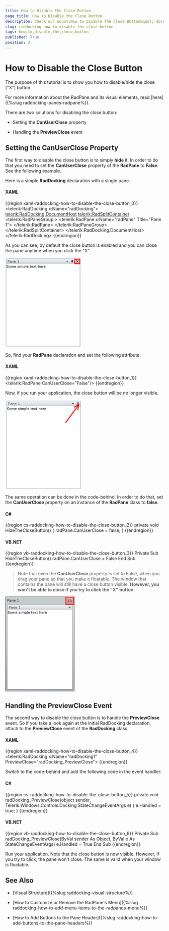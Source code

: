 ```yaml
---
title: How to Disable the Close Button
page_title: How to Disable the Close Button
description: Check our &quot;How to Disable the Close Button&quot; documentation article for the RadDocking {{ site.framework_name }} control.
slug: raddocking-how-to-disable-the-close-button
tags: how,to,disable,the,close,button
published: True
position: 2
---
```


# How to Disable the Close Button

The purpose of this tutorial is to show you how to disable/hide the close ("X") button. 

For more information about the RadPane and its visual elements, read [here]({%slug raddocking-panes-radpane%}).

There are two solutions for disabling the close button:

* Setting the __CanUserClose__ property

* Handling the __PreviewClose__ event

## Setting the CanUserClose Property

The first way to disable the close button is to simply __hide__ it. In order to do that you need to set the __CanUserClose__ property of the __RadPane__ to __False__. See the following example.

Here is a simple __RadDocking__ declaration with a single pane.

#### __XAML__

{{region xaml-raddocking-how-to-disable-the-close-button_0}}
	<telerik:RadDocking x:Name="radDocking">
	    <telerik:RadDocking.DocumentHost>
	        <telerik:RadSplitContainer>
	            <telerik:RadPaneGroup >
	                <telerik:RadPane x:Name="radPane" Title="Pane 1">
	                    <TextBlock Text="Some simple text here"></TextBlock>
	                </telerik:RadPane>
	            </telerik:RadPaneGroup>
	        </telerik:RadSplitContainer>
	    </telerik:RadDocking.DocumentHost>
	</telerik:RadDocking>
{{endregion}}

As you can see, by default the close button is enabled and you can close the pane anytime when you click the "X".

![](images/RadDocking_HowTo_DisableCloseButton_010.png)

So, find your __RadPane__ declaration and set the following attribute:

#### __XAML__

{{region xaml-raddocking-how-to-disable-the-close-button_1}}
	<telerik:RadPane CanUserClose="False"/>
{{endregion}}

Now, if you run your application, the close button will be no longer visible.

![](images/RadDocking_HowTo_DisableCloseButton_020.png)

The same operation can be done in the code-behind. In order to do that, set the __CanUserClose__ property on an instance of the __RadPane__ class to __false__.

#### __C#__

{{region cs-raddocking-how-to-disable-the-close-button_2}}
	private void HideTheCloseButton()
	{
	    radPane.CanUserClose = false;
	}
{{endregion}}

#### __VB.NET__

{{region vb-raddocking-how-to-disable-the-close-button_3}}
	Private Sub HideTheCloseButton()
		radPane.CanUserClose = False
	End Sub
{{endregion}}

>Note that even the __CanUserClose__ property is set to False, when you drag your pane so that you make it floatable. The window that contains the pane will still have a close button visible. __However, you won't be able to close if you try to click the "X" button.__

![](images/RadDocking_HowTo_DisableCloseButton_030.png)

## Handling the PreviewClose Event

The second way to disable the close button is to handle the __PreviewClose__ event. So if you take a look again at the initial RadDocking declaration, attach to the __PreviewClose__ event of the __RadDocking__ class.

#### __XAML__

{{region xaml-raddocking-how-to-disable-the-close-button_4}}
	<telerik:RadDocking x:Name="radDocking1" PreviewClose="radDocking_PreviewClose">
{{endregion}}

Switch to the code-behind and add the following code in the event handler:

#### __C#__

{{region cs-raddocking-how-to-disable-the-close-button_5}}
	private void radDocking_PreviewClose(object sender, Telerik.Windows.Controls.Docking.StateChangeEventArgs e)
	{
	    e.Handled = true;
	}
{{endregion}}

#### __VB.NET__

{{region vb-raddocking-how-to-disable-the-close-button_6}}
	Private Sub radDocking_PreviewClose(ByVal sender As Object, ByVal e As StateChangeEventArgs)
		e.Handled = True
	End Sub
{{endregion}}

Run your application. Note that the close button is now visible. However, if you try to click, the pane won't close. The same is valid when your window is floatable.

## See Also

 * [Visual Structure]({%slug raddocking-visual-structure%})

 * [How to Customize or Remove the RadPane's Menu]({%slug raddocking-how-to-add-menu-items-to-the-radpanes-menu%})

 * [How to Add Buttons to the Pane Header]({%slug raddocking-how-to-add-buttons-to-the-pane-headers%})
